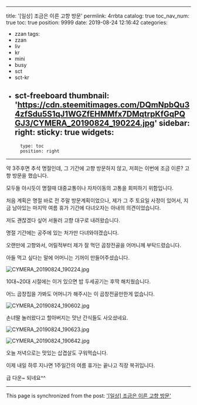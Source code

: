 
---
title: '[일상] 조금은 이른 고향 방문'
permlink: 4rrbta
catalog: true
toc_nav_num: true
toc: true
position: 9999
date: 2019-08-24 12:16:42
categories:
- zzan
tags:
- zzan
- liv
- kr
- mini
- busy
- sct
- sct-kr
- sct-freeboard
thumbnail: 'https://cdn.steemitimages.com/DQmNpbQu34zfSdu5S1qJ1WGZfEHMMfx7DMqtrpKfGqPQGJ3/CYMERA_20190824_190224.jpg'
sidebar:
    right:
        sticky: true
widgets:
    -
        type: toc
        position: right
---


약 3주후면 추석  명절인데, 그 기간에 고향 방문하지 않고, 저희는 이번에 조금 이른? 고향 방문을 했습니다.

모두들 아시듯이 명절때 대중교통이나 자차이동의 고통을 회피하기 위함입니다.

처음 계획은 명절 바로 전 주말 방문계획이었으나, 
제가 그 주 토요일 사정이 있어서, 지금 남아있는 마지막 여름 휴가 기간에 다녀오자는 아내의 의견이었습니다.

저도 괜찮겠다 싶어 서둘러 고향 대구로 내려왔습니다.

명절 기간에는 공주에 있는 처가만 다녀와야겠습니다.

오랜만에 고향와서, 어릴적부터 제가 잘 먹던 곱창전골을 어머니께 부탁드렸습니다.

아들 먹고 싶다는 말에 어머니는 기꺼이 만들어주셨습니다.

![CYMERA_20190824_190224.jpg](https://cdn.steemitimages.com/DQmNpbQu34zfSdu5S1qJ1WGZfEHMMfx7DMqtrpKfGqPQGJ3/CYMERA_20190824_190224.jpg)

10대~20대 시절에는 이거 있으면 밥 두세공기는 후딱 해치웠습니다.

어느 곱창집을 가봐도 어머니가 해주시는 이 곱창전골만한게 없습니다.

![CYMERA_20190824_190602.jpg](https://cdn.steemitimages.com/DQmNvw5feo98kJQ6C2MzDbZtNsgp3Zegvf2RpBWMfB35YDL/CYMERA_20190824_190602.jpg)

손녀딸 놀러왔다고 할아버지는 맛난 간식들도 사오셨네요.

![CYMERA_20190824_190623.jpg](https://cdn.steemitimages.com/DQmawWk9T84u5ZyW5cSMrQXxArqzGDXY4614dcgcHqhaAiF/CYMERA_20190824_190623.jpg)

![CYMERA_20190824_190642.jpg](https://cdn.steemitimages.com/DQma8Ygi6VXv1DwjKKmhyiyu4JQzr8GjtXungQbbnsqNNu6/CYMERA_20190824_190642.jpg)

오늘 저녁으로는 맛있는 삽겹살도 구워먹습니다.


이제 내일 하루 지나면 1주일간의 여름 휴가는 끝나고 직장 복귀입니다.

급 다운~ 되네요^^

- - -

This page is synchronized from the post: ['[일상] 조금은 이른 고향 방문'](https://steemit.com/@lucky2015/4rrbta)
